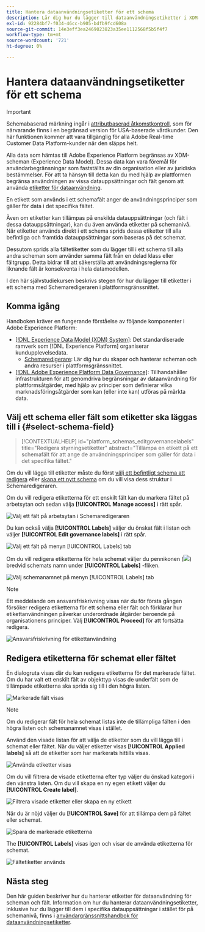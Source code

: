 ```yaml
---
title: Hantera dataanvändningsetiketter för ett schema
description: Lär dig hur du lägger till dataanvändningsetiketter i XDM-schemafält (Experience Data Model) i Adobe Experience Platform-gränssnittet.
exl-id: 92284bf7-f034-46cc-b905-bdfb9fcd608a
source-git-commit: 14e3eff3ea2469023823a35ee1112568f5b5f4f7
workflow-type: tm+mt
source-wordcount: '721'
ht-degree: 0%

---
```


# Hantera dataanvändningsetiketter för ett schema

>[!IMPORTANT]
>
>Schemabaserad märkning ingår i [attributbaserad åtkomstkontroll](../../access-control/abac/overview.md), som för närvarande finns i en begränsad version för USA-baserade vårdkunder. Den här funktionen kommer att vara tillgänglig för alla Adobe Real-time Customer Data Platform-kunder när den släpps helt.

Alla data som hämtas till Adobe Experience Platform begränsas av XDM-scheman (Experience Data Model). Dessa data kan vara föremål för användarbegränsningar som fastställts av din organisation eller av juridiska bestämmelser. För att ta hänsyn till detta kan du med hjälp av plattformen begränsa användningen av vissa datauppsättningar och fält genom att använda [etiketter för dataanvändning](../../data-governance/labels/overview.md).

En etikett som används i ett schemafält anger de användningsprinciper som gäller för data i det specifika fältet.

Även om etiketter kan tillämpas på enskilda datauppsättningar (och fält i dessa datauppsättningar), kan du även använda etiketter på schemanivå. När etiketter används direkt i ett schema sprids dessa etiketter till alla befintliga och framtida datauppsättningar som baseras på det schemat.

Dessutom sprids alla fältetiketter som du lägger till i ett schema till alla andra scheman som använder samma fält från en delad klass eller fältgrupp. Detta bidrar till att säkerställa att användningsreglerna för liknande fält är konsekventa i hela datamodellen.

I den här självstudiekursen beskrivs stegen för hur du lägger till etiketter i ett schema med Schemaredigeraren i plattformsgränssnittet.

## Komma igång

Handboken kräver en fungerande förståelse av följande komponenter i Adobe Experience Platform:

* [[!DNL Experience Data Model (XDM) System]](../home.md): Det standardiserade ramverk som [!DNL Experience Platform] organiserar kundupplevelsedata.
   * [Schemaredigerare](../ui/overview.md): Lär dig hur du skapar och hanterar scheman och andra resurser i plattformsgränssnittet.
* [[!DNL Adobe Experience Platform Data Governance]](../../data-governance/home.md): Tillhandahåller infrastrukturen för att genomdriva begränsningar av dataanvändning för plattformsåtgärder, med hjälp av principer som definierar vilka marknadsföringsåtgärder som kan (eller inte kan) utföras på märkta data.

## Välj ett schema eller fält som etiketter ska läggas till i {#select-schema-field}

>[!CONTEXTUALHELP]
>id="platform_schemas_editgovernancelabels"
>title="Redigera styrningsetiketter"
>abstract="Tillämpa en etikett på ett schemafält för att ange de användningsprinciper som gäller för data i det specifika fältet."

Om du vill lägga till etiketter måste du först [välj ett befintligt schema att redigera](../ui/resources/schemas.md#edit) eller [skapa ett nytt schema](../ui/resources/schemas.md#create) om du vill visa dess struktur i Schemaredigeraren.

Om du vill redigera etiketterna för ett enskilt fält kan du markera fältet på arbetsytan och sedan välja **[!UICONTROL Manage access]** i rätt spår.

![Välj ett fält på arbetsytan i Schemaredigeraren](../images/tutorials/labels/manage-access.png)

Du kan också välja **[!UICONTROL Labels]** väljer du önskat fält i listan och väljer **[!UICONTROL Edit governance labels]** i rätt spår.

![Välj ett fält på menyn [!UICONTROL Labels] tab](../images/tutorials/labels/select-field-on-labels-tab.png)

Om du vill redigera etiketterna för hela schemat väljer du pennikonen (![](../images/tutorials/labels/pencil-icon.png)) bredvid schemats namn under **[!UICONTROL Labels]** -fliken.

![Välj schemanamnet på menyn [!UICONTROL Labels] tab](../images/tutorials/labels/select-schema-on-labels-tab.png)

>[!NOTE]
>
>Ett meddelande om ansvarsfriskrivning visas när du för första gången försöker redigera etiketterna för ett schema eller fält och förklarar hur etikettanvändningen påverkar underordnade åtgärder beroende på organisationens principer. Välj **[!UICONTROL Proceed]** för att fortsätta redigera.
>
>![Ansvarsfriskrivning för etikettanvändning](../images/tutorials/labels/disclaimer.png)

## Redigera etiketterna för schemat eller fältet

En dialogruta visas där du kan redigera etiketterna för det markerade fältet. Om du har valt ett enskilt fält av objekttyp visas de underfält som de tillämpade etiketterna ska sprida sig till i den högra listen.

![Markerade fält visas](../images/tutorials/labels/edit-labels.png)

>[!NOTE]
>
>Om du redigerar fält för hela schemat listas inte de tillämpliga fälten i den högra listen och schemanamnet visas i stället.

Använd den visade listan för att välja de etiketter som du vill lägga till i schemat eller fältet. När du väljer etiketter visas **[!UICONTROL Applied labels]** så att de etiketter som har markerats hittills visas.

![Använda etiketter visas](../images/tutorials/labels/applied-labels.png)

Om du vill filtrera de visade etiketterna efter typ väljer du önskad kategori i den vänstra listen. Om du vill skapa en ny egen etikett väljer du **[!UICONTROL Create label]**.

![Filtrera visade etiketter eller skapa en ny etikett](../images/tutorials/labels/filter-and-create-custom.png)

När du är nöjd väljer du **[!UICONTROL Save]** för att tillämpa dem på fältet eller schemat.

![Spara de markerade etiketterna](../images/tutorials/labels/save-labels.png)

The **[!UICONTROL Labels]** visas igen och visar de använda etiketterna för schemat.

![Fältetiketter används](../images/tutorials/labels/field-labels-added.png)

## Nästa steg

Den här guiden beskriver hur du hanterar etiketter för dataanvändning för scheman och fält. Information om hur du hanterar dataanvändningsetiketter, inklusive hur du lägger till dem i specifika datauppsättningar i stället för på schemanivå, finns i [användargränssnittshandbok för dataanvändningsetiketter](../../data-governance/labels/user-guide.md).

